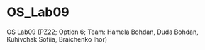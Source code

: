 # OS_Lab09
OS Lab09 (PZ22; Option 6; Team: Hamela Bohdan, Duda Bohdan, Kuhivchak Sofiia, Braichenko Ihor)
